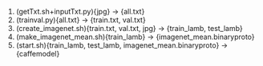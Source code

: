 
1. (getTxt.sh+inputTxt.py){jpg} -> {all.txt}
2. (trainval.py){all.txt} -> {train.txt, val.txt}
3. (create_imagenet.sh){train.txt, val.txt, jpg} -> {train_lamb, test_lamb}
4. (make_imagenet_mean.sh){train_lamb} -> {imagenet_mean.binaryproto}
5. (start.sh){train_lamb, test_lamb, imagenet_mean.binaryproto} -> {caffemodel}
